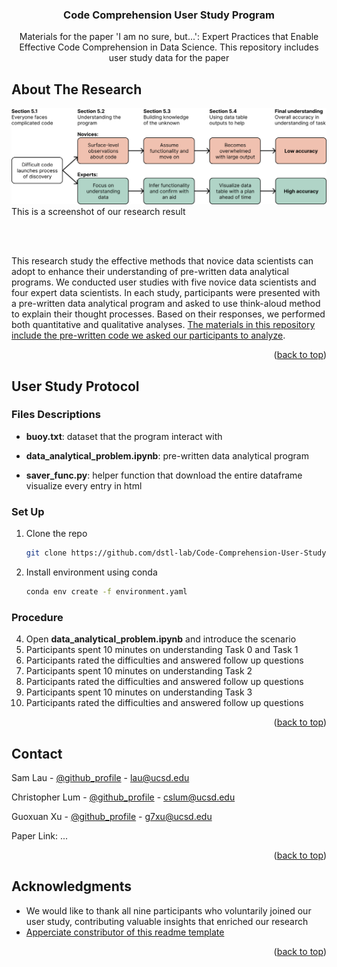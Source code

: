 <!-- Improved compatibility of back to top link: See: https://github.com/othneildrew/Best-README-Template/pull/73 -->
<a id="readme-top"></a>
<!--
*** Thanks for checking out the Best-README-Template. If you have a suggestion
*** that would make this better, please fork the repo and create a pull request
*** or simply open an issue with the tag "enhancement".
*** Don't forget to give the project a star!
*** Thanks again! Now go create something AMAZING! :D
-->




<!-- PROJECT Title -->
<div align="center">
  <h3 align="center">Code Comprehension User Study Program</h3>
    <p align="center">
        Materials for the paper 'I am no sure, but...': Expert Practices that Enable Effective Code Comprehension in Data Science. This repository includes user study data for the paper
    </p>
</div>




<!-- ABOUT THE PROJECT -->
## About The Research

![Product Name Screen Shot](image/flowchart.png)
This is a screenshot of our research result

<br><br>

This research study the effective methods that novice data scientists can adopt to enhance their
understanding of pre-written data analytical programs. We conducted user studies with five novice data
scientists and four expert data scientists. In each study, participants were presented with a pre-written
data analytical program and asked to use think-aloud method to explain their thought processes.
Based on their responses, we performed both quantitative and qualitative analyses. <ins>The materials in this 
repository include the pre-written code we asked our participants to analyze</ins>.

<p align="right">(<a href="#readme-top">back to top</a>)</p>


<!-- GETTING STARTED -->
## User Study Protocol

### Files Descriptions
* **buoy.txt**: dataset that the program interact with

* **data_analytical_problem.ipynb**: pre-written data analytical program

* **saver_func.py**: helper function that download the entire dataframe visualize
every entry in html

### Set Up
1. Clone the repo
   ```sh
   git clone https://github.com/dstl-lab/Code-Comprehension-User-Study.git
   ```
3. Install environment using conda
   ```sh
   conda env create -f environment.yaml
   ```

### Procedure

4. Open **data_analytical_problem.ipynb** and introduce the scenario
5. Participants spent 10 minutes on understanding Task 0 and Task 1
6. Participants rated the difficulties and answered follow up questions
7. Participants spent 10 minutes on understanding Task 2
8. Participants rated the difficulties and answered follow up questions
9. Participants spent 10 minutes on understanding Task 3
10. Participants rated the difficulties and answered follow up questions

<p align="right">(<a href="#readme-top">back to top</a>)</p>


<!-- CONTACT -->
## Contact

Sam Lau - [@github_profile](https://github.com/SamLau95) - lau@ucsd.edu

Christopher Lum - [@github_profile](https://github.com/ch-lum) - cslum@ucsd.edu

Guoxuan Xu - [@github_profile](https://github.com/g7xu) - g7xu@ucsd.edu

Paper Link: ...

<p align="right">(<a href="#readme-top">back to top</a>)</p>



<!-- ACKNOWLEDGMENTS -->
## Acknowledgments

* We would like to thank all nine participants who voluntarily joined our user study, contributing valuable insights that enriched our research
* [Apperciate constributor of this readme template](https://github.com/othneildrew/Best-README-Template/blob/main/BLANK_README.md)

<p align="right">(<a href="#readme-top">back to top</a>)</p>



<!-- MARKDOWN LINKS & IMAGES -->
<!-- https://www.markdownguide.org/basic-syntax/#reference-style-links -->
[contributors-shield]: https://img.shields.io/github/contributors/github_username/repo_name.svg?style=for-the-badge
[contributors-url]: https://github.com/github_username/repo_name/graphs/contributors
[forks-shield]: https://img.shields.io/github/forks/github_username/repo_name.svg?style=for-the-badge
[forks-url]: https://github.com/github_username/repo_name/network/members
[stars-shield]: https://img.shields.io/github/stars/github_username/repo_name.svg?style=for-the-badge
[stars-url]: https://github.com/github_username/repo_name/stargazers
[issues-shield]: https://img.shields.io/github/issues/github_username/repo_name.svg?style=for-the-badge
[issues-url]: https://github.com/github_username/repo_name/issues
[license-shield]: https://img.shields.io/github/license/github_username/repo_name.svg?style=for-the-badge
[license-url]: https://github.com/github_username/repo_name/blob/master/LICENSE.txt
[linkedin-shield]: https://img.shields.io/badge/-LinkedIn-black.svg?style=for-the-badge&logo=linkedin&colorB=555
[linkedin-url]: https://linkedin.com/in/linkedin_username
[product-screenshot]: images/screenshot.png
[Next.js]: https://img.shields.io/badge/next.js-000000?style=for-the-badge&logo=nextdotjs&logoColor=white
[Next-url]: https://nextjs.org/
[React.js]: https://img.shields.io/badge/React-20232A?style=for-the-badge&logo=react&logoColor=61DAFB
[React-url]: https://reactjs.org/
[Vue.js]: https://img.shields.io/badge/Vue.js-35495E?style=for-the-badge&logo=vuedotjs&logoColor=4FC08D
[Vue-url]: https://vuejs.org/
[Angular.io]: https://img.shields.io/badge/Angular-DD0031?style=for-the-badge&logo=angular&logoColor=white
[Angular-url]: https://angular.io/
[Svelte.dev]: https://img.shields.io/badge/Svelte-4A4A55?style=for-the-badge&logo=svelte&logoColor=FF3E00
[Svelte-url]: https://svelte.dev/
[Laravel.com]: https://img.shields.io/badge/Laravel-FF2D20?style=for-the-badge&logo=laravel&logoColor=white
[Laravel-url]: https://laravel.com
[Bootstrap.com]: https://img.shields.io/badge/Bootstrap-563D7C?style=for-the-badge&logo=bootstrap&logoColor=white
[Bootstrap-url]: https://getbootstrap.com
[JQuery.com]: https://img.shields.io/badge/jQuery-0769AD?style=for-the-badge&logo=jquery&logoColor=white
[JQuery-url]: https://jquery.com 
